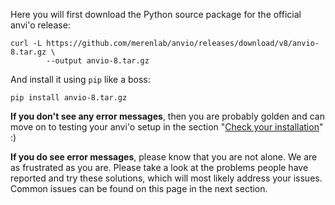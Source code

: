 Here you will first download the Python source package for the official anvi'o release:

```
curl -L https://github.com/merenlab/anvio/releases/download/v8/anvio-8.tar.gz \
        --output anvio-8.tar.gz
```

And install it using `pip` like a boss:

```
pip install anvio-8.tar.gz
```

**If you don't see any error messages**, then you are probably golden and can move on to testing your anvi'o setup in the section "[Check your installation](#6-check-your-installation)" :)

**If you do see error messages**, please know that you are not alone. We are as frustrated as you are. Please take a look at the problems people have reported and try these solutions, which will most likely address your issues. Common issues can be found on this page in the next section.